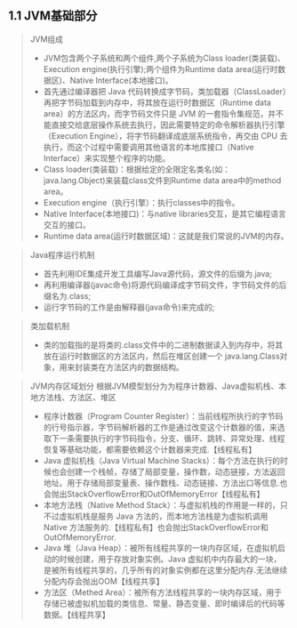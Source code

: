 ## 1.1 JVM基础部分
> JVM组成
> - JVM包含两个子系统和两个组件,两个子系统为Class loader(类装载)、Execution engine(执行引擎);两个组件为Runtime data area(运行时数据区)、Native Interface(本地接口)。
> - 首先通过编译器把 Java 代码转换成字节码，类加载器（ClassLoader）再把字节码加载到内存中，将其放在运行时数据区（Runtime data area）的方法区内，而字节码文件只是 JVM 的一套指令集规范，并不能直接交给底层操作系统去执行，因此需要特定的命令解析器执行引擎（Execution Engine），将字节码翻译成底层系统指令，再交由 CPU 去执行，而这个过程中需要调用其他语言的本地库接口（Native Interface）来实现整个程序的功能。
> - Class loader(类装载)：根据给定的全限定名类名(如：java.lang.Object)来装载class文件到Runtime data area中的method area。
> - Execution engine（执行引擎）：执行classes中的指令。
> - Native Interface(本地接口)：与native libraries交互，是其它编程语言交互的接口。
> - Runtime data area(运行时数据区域)：这就是我们常说的JVM的内存。

> Java程序运行机制
> - 首先利用IDE集成开发工具编写Java源代码，源文件的后缀为.java;
> - 再利用编译器(javac命令)将源代码编译成字节码文件，字节码文件的后缀名为.class;
> - 运行字节码的工作是由解释器(java命令)来完成的;

> 类加载机制
> - 类的加载指的是将类的.class文件中的二进制数据读入到内存中，将其放在运行时数据区的方法区内，然后在堆区创建一个 java.lang.Class对象，用来封装类在方法区内的数据结构。

> JVM内存区域划分
> 根据JVM模型划分为为程序计数器、Java虚拟机栈、本地方法栈、方法区、堆区
> - 程序计数器（Program Counter Register）：当前线程所执行的字节码的行号指示器，字节码解析器的工作是通过改变这个计数器的值，来选取下一条需要执行的字节码指令，分支、循环、跳转、异常处理、线程恢复等基础功能，都需要依赖这个计数器来完成.【线程私有】
> - Java 虚拟机栈（Java Virtual Machine Stacks）：每个方法在执行的时候也会创建一个栈帧，存储了局部变量，操作数，动态链接，方法返回地址。用于存储局部变量表、操作数栈、动态链接、方法出口等信息.也会抛出StackOverflowError和OutOfMemoryError【线程私有】
> - 本地方法栈（Native Method Stack）：与虚拟机栈的作用是一样的，只不过虚拟机栈是服务 Java 方法的，而本地方法栈是为虚拟机调用 Native 方法服务的.【线程私有】也会抛出StackOverflowError和OutOfMemoryError.
> - Java 堆（Java Heap）：被所有线程共享的一块内存区域，在虚拟机启动的时候创建，用于存放对象实例。Java 虚拟机中内存最大的一块，是被所有线程共享的，几乎所有的对象实例都在这里分配内存.无法继续分配内存会抛出OOM【线程共享】
> - 方法区（Methed Area）：被所有方法线程共享的一块内存区域，用于存储已被虚拟机加载的类信息、常量、静态变量、即时编译后的代码等数据。【线程共享】

